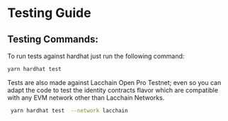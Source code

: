 # Testing Guide

## Testing Commands:

To run tests against hardhat just run the following command:

```sh
yarn hardhat test
```

Tests are also made against Lacchain Open Pro Testnet; even so you can adapt the code to test the identity contracts flavor which are compatible with any EVM network other than Lacchain Networks.

```sh
 yarn hardhat test  --network lacchain
```
